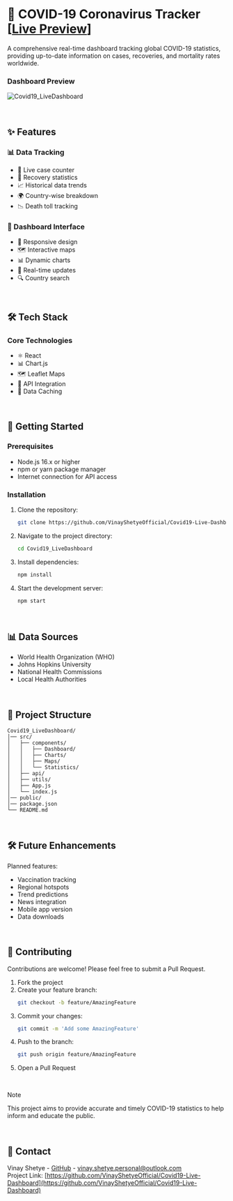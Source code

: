 # 🦠 COVID-19 Coronavirus Tracker [[Live Preview](https://covid19-dashboard-live.netlify.app/)]

A comprehensive real-time dashboard tracking global COVID-19 statistics, providing up-to-date information on cases, recoveries, and mortality rates worldwide.

### Dashboard Preview

![Covid19_LiveDashboard](https://github.com/VinayShetyeOfficial/Covid19_LiveDashboard/assets/100470361/112f100c-92b7-4fff-967d-dec431e06894)

<br>

## ✨ Features

### 📊 Data Tracking

- 🔴 Live case counter
- 💚 Recovery statistics
- 📈 Historical data trends
- 🌍 Country-wise breakdown
- 📉 Death toll tracking

### 🎨 Dashboard Interface

- 📱 Responsive design
- 🗺️ Interactive maps
- 📊 Dynamic charts
- 🔄 Real-time updates
- 🔍 Country search

<br>

## 🛠️ Tech Stack

### Core Technologies
- ⚛️ React
- 📊 Chart.js
- 🗺️ Leaflet Maps
- 📡 API Integration
- 💾 Data Caching

<br>

## 🚀 Getting Started

### Prerequisites

- Node.js 16.x or higher
- npm or yarn package manager
- Internet connection for API access

### Installation

1. Clone the repository:
   ```sh
   git clone https://github.com/VinayShetyeOfficial/Covid19-Live-Dashboard.git
   ```
2. Navigate to the project directory:
   ```sh
   cd Covid19_LiveDashboard
   ```
3. Install dependencies:
   ```sh
   npm install
   ```
4. Start the development server:
   ```sh
   npm start
   ```

<br>

## 📊 Data Sources

- World Health Organization (WHO)
- Johns Hopkins University
- National Health Commissions
- Local Health Authorities

<br>

## 📁 Project Structure

```
Covid19_LiveDashboard/
│── src/
│   ├── components/
│   │   ├── Dashboard/
│   │   ├── Charts/
│   │   ├── Maps/
│   │   └── Statistics/
│   ├── api/
│   ├── utils/
│   ├── App.js
│   └── index.js
│── public/
│── package.json
└── README.md
```

<br>

## 🛠️ Future Enhancements

Planned features:

- Vaccination tracking
- Regional hotspots
- Trend predictions
- News integration
- Mobile app version
- Data downloads

<br>

## 🤝 Contributing

Contributions are welcome! Please feel free to submit a Pull Request.

1. Fork the project
2. Create your feature branch:
   ```sh
   git checkout -b feature/AmazingFeature
   ```
3. Commit your changes:
   ```sh
   git commit -m 'Add some AmazingFeature'
   ```
4. Push to the branch:
   ```sh
   git push origin feature/AmazingFeature
   ```
5. Open a Pull Request

<br>

> [!NOTE]  
> This project aims to provide accurate and timely COVID-19 statistics to help inform and educate the public.

<br>

## 📧 Contact

Vinay Shetye - [GitHub](https://github.com/VinayShetyeOfficial) - vinay.shetye.personal@outlook.com <br>
Project Link: [https://github.com/VinayShetyeOfficial/Covid19-Live-Dashboard](https://github.com/VinayShetyeOfficial/Covid19-Live-Dashboard)

